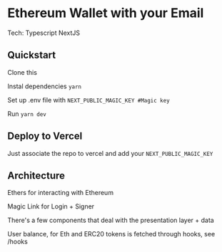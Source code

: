 # Ethereum Wallet with your Email

Tech:
Typescript
NextJS

## Quickstart

Clone this

Instal dependencies
`yarn`

Set up .env file with
`NEXT_PUBLIC_MAGIC_KEY #Magic key`

Run
`yarn dev`

## Deploy to Vercel

Just associate the repo to vercel and add your `NEXT_PUBLIC_MAGIC_KEY`


## Architecture

Ethers for interacting with Ethereum

Magic Link for Login + Signer

There's a few components that deal with the presentation layer + data

User balance, for Eth and ERC20 tokens is fetched through hooks, see /hooks